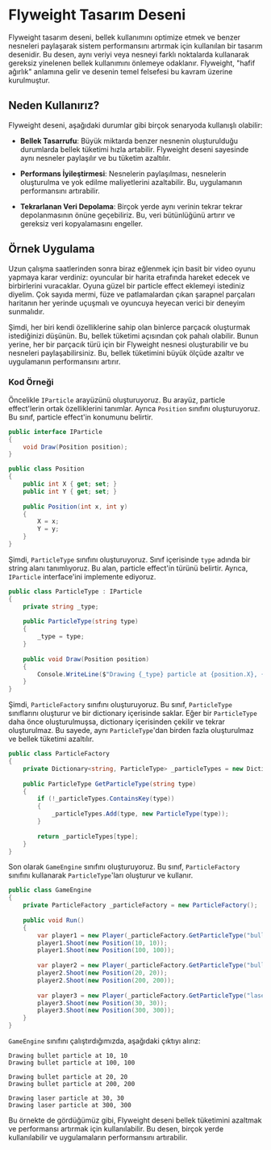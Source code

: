 ﻿# Flyweight Tasarım Deseni

Flyweight tasarım deseni, bellek kullanımını optimize etmek ve benzer nesneleri paylaşarak sistem performansını artırmak için kullanılan bir tasarım desenidir. Bu desen, aynı veriyi veya nesneyi farklı noktalarda kullanarak gereksiz yinelenen bellek kullanımını önlemeye odaklanır. Flyweight, "hafif ağırlık" anlamına gelir ve desenin temel felsefesi bu kavram üzerine kurulmuştur.

## Neden Kullanırız?

Flyweight deseni, aşağıdaki durumlar gibi birçok senaryoda kullanışlı olabilir:

- **Bellek Tasarrufu**: Büyük miktarda benzer nesnenin oluşturulduğu durumlarda bellek tüketimi hızla artabilir. Flyweight deseni sayesinde aynı nesneler paylaşılır ve bu tüketim azaltılır.

- **Performans İyileştirmesi**: Nesnelerin paylaşılması, nesnelerin oluşturulma ve yok edilme maliyetlerini azaltabilir. Bu, uygulamanın performansını artırabilir.

- **Tekrarlanan Veri Depolama**: Birçok yerde aynı verinin tekrar tekrar depolanmasının önüne geçebiliriz. Bu, veri bütünlüğünü artırır ve gereksiz veri kopyalamasını engeller.

## Örnek Uygulama

Uzun çalışma saatlerinden sonra biraz eğlenmek için basit bir video oyunu yapmaya karar verdiniz: oyuncular bir harita etrafında hareket edecek ve birbirlerini vuracaklar. Oyuna güzel bir particle effect eklemeyi istediniz diyelim. Çok sayıda mermi, füze ve patlamalardan çıkan şarapnel parçaları haritanın her yerinde uçuşmalı ve oyuncuya heyecan verici bir deneyim sunmalıdır.

Şimdi, her biri kendi özelliklerine sahip olan binlerce parçacık oluşturmak istediğinizi düşünün. Bu, bellek tüketimi açısından çok pahalı olabilir. Bunun yerine, her bir parçacık türü için bir Flyweight nesnesi oluşturabilir ve bu nesneleri paylaşabilirsiniz. Bu, bellek tüketimini büyük ölçüde azaltır ve uygulamanın performansını artırır.

### Kod Örneği

Öncelikle ```IParticle``` arayüzünü oluşturuyoruz. Bu arayüz, particle effect'lerin ortak özelliklerini tanımlar. Ayrıca ```Position``` sınıfını oluşturuyoruz. Bu sınıf, particle effect'in konumunu belirtir.

```C#
public interface IParticle
{
    void Draw(Position position);
}

public class Position
{
    public int X { get; set; }
    public int Y { get; set; }
    
    public Position(int x, int y)
    {
        X = x;
        Y = y;
    }
}
```

Şimdi, ```ParticleType``` sınıfını oluşturuyoruz. Sınıf içerisinde ``type`` adında bir string alanı tanımlıyoruz. Bu alan, particle effect'in türünü belirtir. Ayrıca, ```IParticle``` interface'ini implemente ediyoruz.

```C#
public class ParticleType : IParticle
{
    private string _type;
    
    public ParticleType(string type)
    {
        _type = type;
    }
    
    public void Draw(Position position)
    {
        Console.WriteLine($"Drawing {_type} particle at {position.X}, {position.Y}");
    }
}
```

Şimdi, ```ParticleFactory``` sınıfını oluşturuyoruz. Bu sınıf, ```ParticleType``` sınıflarını oluşturur ve bir dictionary içerisinde saklar. Eğer bir ```ParticleType``` daha önce oluşturulmuşsa, dictionary içerisinden çekilir ve tekrar oluşturulmaz. Bu sayede, aynı ```ParticleType```'dan birden fazla oluşturulmaz ve bellek tüketimi azaltılır.

```C#
public class ParticleFactory
{
    private Dictionary<string, ParticleType> _particleTypes = new Dictionary<string, ParticleType>();
    
    public ParticleType GetParticleType(string type)
    {
        if (!_particleTypes.ContainsKey(type))
        {
            _particleTypes.Add(type, new ParticleType(type));
        }
        
        return _particleTypes[type];
    }
}
```

Son olarak ``GameEngine`` sınıfını oluşturuyoruz. Bu sınıf, ```ParticleFactory``` sınıfını kullanarak ```ParticleType```'ları oluşturur ve kullanır.

```C#
public class GameEngine
{
    private ParticleFactory _particleFactory = new ParticleFactory();
    
    public void Run()
    {
        var player1 = new Player(_particleFactory.GetParticleType("bullet"));
        player1.Shoot(new Position(10, 10));
        player1.Shoot(new Position(100, 100));
        
        var player2 = new Player(_particleFactory.GetParticleType("bullet"));
        player2.Shoot(new Position(20, 20));
        player2.Shoot(new Position(200, 200));
        
        var player3 = new Player(_particleFactory.GetParticleType("laser"));
        player3.Shoot(new Position(30, 30));
        player3.Shoot(new Position(300, 300));
    }
}
```

```GameEngine``` sınıfını çalıştırdığımızda, aşağıdaki çıktıyı alırız:

```OUTPUT
Drawing bullet particle at 10, 10
Drawing bullet particle at 100, 100

Drawing bullet particle at 20, 20
Drawing bullet particle at 200, 200

Drawing laser particle at 30, 30
Drawing laser particle at 300, 300
```

Bu örnekte de gördüğümüz gibi, Flyweight deseni bellek tüketimini azaltmak ve performansı artırmak için kullanılabilir. Bu desen, birçok yerde kullanılabilir ve uygulamaların performansını artırabilir.


